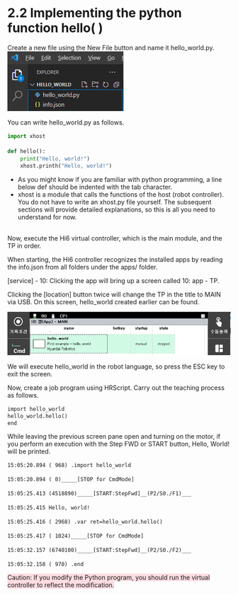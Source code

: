 # 2.2 Implementing the python function hello( )

Create a new file using the New File button and name it hello_world.py.
![](../_assets/image_16.png)

You can write hello_world.py as follows.

```python
import xhost
 
def hello():
    print("Hello, world!")
    xhost.printh("Hello, world!")
```

- As you might know if you are familiar with python programming, a line below def should be indented with the tab character.
- xhost is a module that calls the functions of the host (robot controller). You do not have to write an xhost.py file yourself. The subsequent sections will provide detailed explanations, so this is all you need to understand for now.
<br></br>

Now, execute the Hi6 virtual controller, which is the main module, and the TP in order.

When starting, the Hi6 controller recognizes the installed apps by reading the info.json from all folders under the apps/ folder.

[service] - 10: Clicking the app will bring up a screen called 10: app - TP. 

Clicking the [location] button twice will change the TP in the title to MAIN via USB. On this screen, hello_world created earlier can be found.

![](../_assets/image_17.png)

We will execute hello_world in the robot language, so press the ESC key to exit the screen.

Now, create a job program using HRScript. Carry out the teaching process as follows.

```
import hello_world
hello_world.hello()
end
```

While leaving the previous screen pane open and turning on the motor, if you perform an execution with the Step FWD or START button, Hello, World! will be printed.

```
15:05:20.894 ( 968) .import hello_world

15:05:20.894 ( 0)_____[STOP for CmdMode]

15:05:25.413 (4518890)_____[START:StepFwd]__(P2/S0./F1)___

15:05:25.415 Hello, world!

15:05:25.416 ( 2968) .var ret=hello_world.hello()

15:05:25.417 ( 1024)_____[STOP for CmdMode]

15:05:32.157 (6740100)_____[START:StepFwd]__(P2/S0./F2)___

15:05:32.158 ( 970) .end
```

<span style='background-color:#ffdce0'>
Caution: If you modify the Python program, you should run the virtual controller to reflect the modification.
</span>